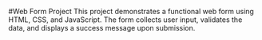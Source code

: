#Web Form Project
This project demonstrates a functional web form using HTML, CSS, and JavaScript. The form collects user input, validates the data, and displays a success message upon submission.
